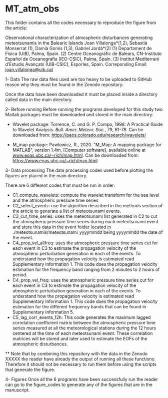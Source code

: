 # MT_atm_obs
This folder contains all the codes necessary to reproduce the figure from the article:

Observational characterization of atmospheric disturbances generating meteotsunamis in the Balearic Islands
Joan Villalonga*(1,2), Sebastià Monserrat (1), Damià Gomis (1,3), Gabriel Jordà*(2)
(1) Departament de Física (UIB), Palma, Spain.
(2) Centre Oceanogràfic de Balears, CN-Instituto Español de Oceanografía (IEO-CSIC), Palma, Spain. 
(3) Institut Mediterrani d’Estudis Avançats (UIB-CSIC), Esporles, Spain.
Correponding Email: joan.villalonga@uib.cat 

1- Data 
The raw data files used are too heavy to be uploaded to GitHub reason why they must be found in the Zenodo repository: 

Once the data have been downloaded it must be placed inside a directory called data in the main directory.

2- Before running
Before running the programs developed for this study two Matlab packages must be downloaded and stored in the main directory:

- Wavelet package:
Torrence, C. and G. P. Compo, 1998: A Practical Guide to Wavelet Analysis. <I>Bull. Amer. Meteor. Soc.</I>, 79, 61-78.
Can be downloaded from: https://paos.colorado.edu/research/wavelets/

- M_map package:
Pawlowicz, R., 2020. "M_Map: A mapping package for MATLAB", version 1.4m, [Computer software], available online at www.eoas.ubc.ca/~rich/map.html.
Can be downloaded from: https://www.eoas.ubc.ca/~rich/map.html

3- Data processing 
The data processing codes used before plotting the figures are placed in the main directory. 

There are 6 different codes that must be run in order:

-  C1_compute_wavelets: compute the wavelet transform for the sea level and the atmospheric pressure time series
-  C2_select_events: use the algorithm described in the methods section of the article to generate a list of meteotsunami events.
-  C3_cut_time_series: uses the meteotsunami list generated in C2 to cut the atmospheric pressure time series during each meteotsunami event and store this data in the event folder located in ./meteotsunamis/meteotsunami_yyyymmdd being yyyymmdd the date of the event.
-  C4_prop_vel_allfreq: uses the atmospheric pressure time series cut for each event in C3 to estimate the propagation velocity of the atmospheric perturbation generation in each of the events. To understand how the propagation velocity is estimated read Supplementary Information 1. This code does the propagation velocity estimation for the frequency band ranging from 2 minutes to 2 hours of period.
-  C4_prop_vel_freq: uses the atmospheric pressure time series cut for each event in C3 to estimate the propagation velocity of the atmospheric perturbation generation in each of the events. To understand how the propagation velocity is estimated read Supplementary Information 1. This code does the propagation velocity estimation for the different frequency bands that can be found in Supplementary Information 5.
-  C5_lag_corr_events_12h: This code generates the maximum lagged correlation coefficient matrix between the atmospheric pressure time series measured at all the meteorological stations during the 12 hours centered at the time of each meteotsunami event. These correlation matrices will be stored and later used to estimate the EOFs of the atmospheric disturbances.

** Note that by combining this repository with the data in the Zenodo XXXXX the reader have already the output of running all these functions. Therefore it should not be necessary to run them before using the scripts that generate the figure. 

4- Figures
Once all the 6 programs have been successfully run the reader can go to the figure_codes to generate any of the figures that are in the manuscript. 
